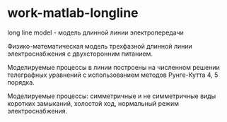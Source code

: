 # work-matlab-longline
long line model - модель длинной линии электропередачи

Физико-математическая модель трехфазной длинной линии электроснабжения с двухсторонним питанием. 

Моделируемые процессы в линии построены на численном решении телеграфных уравнений с использованием методов Рунге-Кутта 4, 5 порядка.

Моделируемые процессы: симметричные и не симметричные виды коротких замыканий, холостой ход, нормальный режим электроснабжения.
